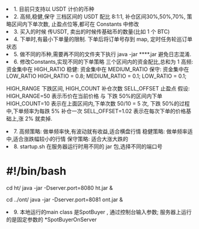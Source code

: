 <li>1. 目前只支持以 USDT 计价的币种
<li>2. 高频,稳健,保守 三档区间的 USDT 配比 8:1:1,
    补仓区间30%,50%,70%,
    策略区间内下单次数, 
    止盈点位等,都可在 Constants 中修改
<li>3. 买入的时候 传USDT, 卖出的时候传基础币的数量(比如 1 个 BTC) 
<li>4. 下单时,有最小下单量的限制. 下单后将订单号存到 map, 定时任务轮巡订单状态
<li>5. 做不同的币种,需要再不同的文件夹下执行 java -jar ****.jar  避免日志混淆.
<li>6. 修改Constants,实现不同的下单策略
 三个区间内的资金配比,总和为 1
 高频: 资金集中在 HIGH_RATIO
 稳健: 资金集中在 MEDIUM_RATIO
 保守: 资金集中在 LOW_RATIO
 HIGH_RATIO = 0.8;
 MEDIUM_RATIO = 0.1;
 LOW_RATIO = 0.1;
 
 HIGH_RANGE 下跌区间, 
 HIGH_COUNT 补仓次数
 SELL_OFFSET 止盈点
 假设: 
 HIGH_RANGE=50 表示币价在当前价格 与 下跌 50%的区间内下单
 HIGH_COUNT=10 表示在上面区间内,下单次数
   50/10 = 5 次, 下跌 50%的过程中,下单频率为每跌 5% 补仓一次
 SELL_OFFSET=1.02 表示在每次下单的价格基础上,涨 2% 就卖掉.
 <li>7. 高频策略: 做单频率快,有波动就有收益,适合横盘行情
        稳健策略: 做单频率适中,适合涨跌幅较小的行情
        保守策略: 适合大涨大跌的
        
 <li>8.  startup.sh  在服务器运行时用不同的 jar 包,选择不同的端口号
 
# #!/bin/bash
 cd ht/
 java -jar -Dserver.port=8080 ht.jar &
 
 cd ../ont/
 java -jar -Dserver.port=8081 ont.jar &
 
 
<li>9. 本地运行的main class 是SpotBuyer , 通过控制台输入参数; 服务器上运行的是固定参数的 *SpotBuyerOnServer